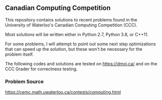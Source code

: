 ## Canadian Computing Competition
This repository contains solutions to recent problems found in the University of Waterloo's Canadian Computing Competition (CCC).

Most solutions will be written either in Python 2.7, Python 3.8, or C++11.

For some problems, I will attempt to point out some next step optimizations that can speed up the solution, but these won't be necessary for the problem itself.

The following codes and solutions are tested on https://dmoj.ca/ and on the CCC Grader for correctness testing.

### Problem Source
https://cemc.math.uwaterloo.ca/contests/computing.html
